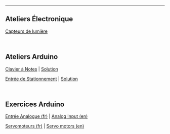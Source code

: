 

---


## Ateliers Électronique

[Capteurs de lumière](./docs/Détecteur_de_lumière/laboratoire.enc)

<br/>

## Ateliers Arduino

[Clavier à Notes](./docs/clavier_musical/laboratoire.enc) | 
[Solution](./fr/clavier_musical/solution.enc)

[Entrée de Stationnement](./docs/Entrée_de_stationnement/laboratoire.enc) |
[Solution](./docs/Entrée_de_stationnement/solution.enc)

<br/>

## Exercices Arduino

[Entrée Analogue (fr)](./docs/potentiometre/laboratoire_fr.enc) | 
[Analog Input (en)](./docs/potentiometre/laboratoire_en.enc)

[Servomoteurs (fr)](./docs/intro_servo/laboratoire_fr.enc) | 
[Servo motors (en)](./docs/intro_servo/laboratoire_en.enc) 



<br/>


<br/> 
